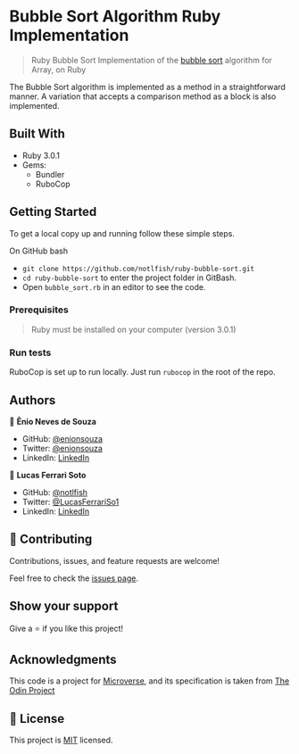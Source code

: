# Bubble Sort Algorithm Ruby Implementation

> Ruby Bubble Sort
> Implementation of the [bubble sort](en.wikipedia.org/wiki/Bubble_sort) algorithm for Array, on Ruby

The Bubble Sort algorithm is implemented as a method in a straightforward manner. A variation that accepts a comparison method as a block is also implemented.

## Built With

- Ruby 3.0.1
- Gems:
  - Bundler
  - RuboCop

## Getting Started

To get a local copy up and running follow these simple steps.

On GitHub bash
- `git clone https://github.com/notlfish/ruby-bubble-sort.git`
- `cd ruby-bubble-sort` to enter the project folder in GitBash.
- Open `bubble_sort.rb` in an editor to see the code.

### Prerequisites

> Ruby must be installed on your computer (version 3.0.1)

### Run tests

RuboCop is set up to run locally. Just run `rubocop` in the root of the repo.

## Authors

👤 **Ênio Neves de Souza**

- GitHub: [@enionsouza](https://github.com/enionsouza)
- Twitter: [@enionsouza](https://twitter.com/enionsouza)
- LinkedIn: [LinkedIn](https://www.linkedin.com/in/enio-neves-de-souza/)

👤 **Lucas Ferrari Soto**

- GitHub: [@notlfish](https://github.com/notlfish)
- Twitter: [@LucasFerrariSo1](https://twitter.com/LucasFerrariSo1)
- LinkedIn: [LinkedIn](https://www.linkedin.com/in/lucas-mauricio-ferrari-soto-472a3515a/)

## 🤝 Contributing

Contributions, issues, and feature requests are welcome!

Feel free to check the [issues page](https://github.com/notlfish/ruby-bubble-sort/issues).

## Show your support

Give a ⭐️ if you like this project!

## Acknowledgments

This code is a project for [Microverse](https://www.microverse.org/), and its specification is taken from [The Odin Project](https://www.theodinproject.com/home)

## 📝 License

This project is [MIT](lic.url) licensed.
